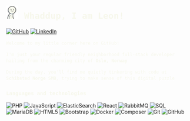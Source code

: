 <!--
light-color => #f6f7eb
redish-color => #e94f37
dark-color => #393e41
-->

<h1>
    <img style="margin-right: 10px;" src="./gifs/person-finger-guns-color.gif" width="32">
    <code style="color: #f6f7eb">Whaddup, I am Leon!</code>
</h1>

[![GitHub](https://img.shields.io/badge/-GitHub-f6f7eb?&logo=GitHub&style=plastic&logoColor=393e41)](https://github.com/LeonBerner)
[![LinkedIn](https://img.shields.io/badge/-LinkedIn-f6f7eb?&logo=LinkedIn&style=plastic&logoColor=393e41)](https://www.linkedin.com/in/leon-torgersen-berner)

<p><code style="color: #f6f7eb">Welcome to my little corner here on GitHub!</code></p>
<p><code style="color: #f6f7eb">I'm just your regular friendly neighborhood full-stack developer hailing from the charming city of <strong>Oslo, Norway</strong></code></p>
<p><code style="color: #f6f7eb">During the day, you'll find me quietly tinkering with code at <strong>Schibsted Norge SMB</strong>, trying to make sense of this digital puzzle</code></p>

<h3><code style="color: #f6f7eb">Languages and technologies</code></h3>

![PHP](https://img.shields.io/badge/-PHP-000?&logo=php&style=plastic&color=f6f7eb&logoColor=393e41)
![JavaScript](https://img.shields.io/badge/-JavaScript-000?&logo=JavaScript&style=plastic&color=f6f7eb&logoColor=393e41)
![ElasticSearch](https://img.shields.io/badge/-ElasticSearch-000?&logo=ElasticSearch&style=plastic&color=f6f7eb&logoColor=393e41)
![React](https://img.shields.io/badge/-React-000?&logo=React&style=plastic&color=f6f7eb&logoColor=393e41)
![RabbitMQ](https://img.shields.io/badge/-RabbitMQ-000?&logo=RabbitMQ&style=plastic&color=f6f7eb&logoColor=393e41)
![SQL](https://img.shields.io/badge/-SQL-000?&logo=MySQL&style=plastic&color=f6f7eb&logoColor=393e41)
![MariaDB](https://img.shields.io/badge/-MariaDB-000?&logo=mariadb&style=plastic&color=f6f7eb&logoColor=393e41)
![HTML5](https://img.shields.io/badge/-HTML5-000?&logo=html5&style=plastic&color=f6f7eb&logoColor=393e41)
![Bootstrap](https://img.shields.io/badge/-Bootstrap-000?&logo=bootstrap&style=plastic&color=f6f7eb&logoColor=393e41)
![Docker](https://img.shields.io/badge/-Docker-000?&logo=Docker&style=plastic&color=f6f7eb&logoColor=393e41)
![Composer](https://img.shields.io/badge/-Composer-000?&logo=Composer&style=plastic&color=f6f7eb&logoColor=393e41)
![Git](https://img.shields.io/badge/-Git-000?&logo=Git&style=plastic&color=f6f7eb&logoColor=393e41)
![GitHub](https://img.shields.io/badge/-GitHub-393e41?&logo=GitHub&style=plastic&color=f6f7eb&logoColor=393e41)
